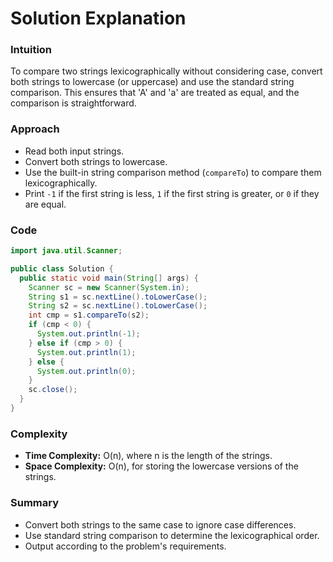 # Solution Explanation

### Intuition

To compare two strings lexicographically without considering case, convert both strings to lowercase (or uppercase) and use the standard string comparison. This ensures that 'A' and 'a' are treated as equal, and the comparison is straightforward.

### Approach

- Read both input strings.
- Convert both strings to lowercase.
- Use the built-in string comparison method (`compareTo`) to compare them lexicographically.
- Print `-1` if the first string is less, `1` if the first string is greater, or `0` if they are equal.

### Code

```java
import java.util.Scanner;

public class Solution {
  public static void main(String[] args) {
    Scanner sc = new Scanner(System.in);
    String s1 = sc.nextLine().toLowerCase();
    String s2 = sc.nextLine().toLowerCase();
    int cmp = s1.compareTo(s2);
    if (cmp < 0) {
      System.out.println(-1);
    } else if (cmp > 0) {
      System.out.println(1);
    } else {
      System.out.println(0);
    }
    sc.close();
  }
}
```

### Complexity

- **Time Complexity:** O(n), where n is the length of the strings.
- **Space Complexity:** O(n), for storing the lowercase versions of the strings.

### Summary

- Convert both strings to the same case to ignore case differences.
- Use standard string comparison to determine the lexicographical order.
- Output according to the problem's requirements.

